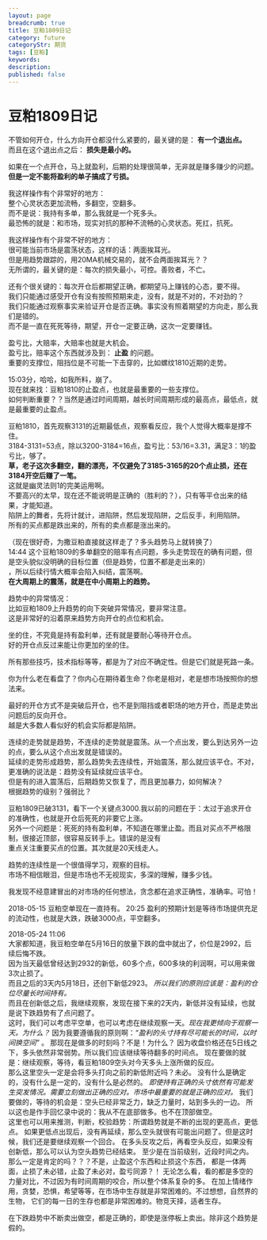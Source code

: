 ```yaml
---
layout: page
breadcrumb: true
title: 豆粕1809日记
category: future
categoryStr: 期货
tags: [豆粕]
keywords: 
description:  
published: false
---
```



# 豆粕1809日记<a id="sec-1" name="sec-1"></a>

不管如何开仓，什么方向开仓都没什么紧要的，最关键的是： **有一个退出点。**  
而且在这个退出点之后： **损失是最小的。**  

如果在一个点开仓，马上就盈利，后期的处理很简单，无非就是赚多赚少的问题。  
**但是一定不能将盈利的单子搞成了亏损。**  

我这样操作有个非常好的地方：  
整个心灵状态更加流畅，多翻空，空翻多。  
而不是说：我持有多单，那么我就是一个死多头。  
最恐怖的就是：和市场，现实对抗的那种不流畅的心灵状态。死扛，抗死。  

我这样操作有个非常不好的地方：  
很可能当前市场是震荡状态，这样的话：两面挨耳光。    
但是用趋势跟踪的，用20MA机械交易的，就不会两面挨耳光？？   
无所谓的，最关键的是：每次的损失最小，可控。善败者，不亡。 

还有个很关键的：每次开仓后都期望正确，都期望马上赚钱的心态，要不得。  
我们只能通过感受开仓有没有按照预期来走，没有，就是不对的，不对劲的？   
我们只能通过观察事实来验证开仓是否正确。事实没有照着期望的方向走，那么我们是错的。     
而不是一直在死死等待，期望，开仓一定要正确，这次一定要赚钱。   

盈亏比，大赔率，大赔率也就是大机会。  
盈亏比，赔率这个东西就涉及到： **止盈** 的问题。  
重要的支撑位，阻挡位是不可能一下击穿的，比如螺纹1810近期的走势。  

 15:03分，哈哈，如我所料，崩了。  
现在就来找：豆粕1810的止盈点，也就是最重要的一些支撑位。  
如何判断重要？？当然是通过时间周期，越长时间周期形成的最高点，最低点，就是最重要的止盈点。  

豆粕1810，首先观察3131的近期最低点，观察看反应，我个人觉得大概率是撑不住。  
3184-3131=53点，除以3200-3184=16点，盈亏比：53/16=3.31，满足3：1的盈亏比，够了。  
**草，老子这次多翻空，翻的漂亮，不仅避免了3185-3165的20个点止损，还在3184开空后赚了一笔。**  
这就是幽灵法则1的完美运用啊。  
不要高兴的太早，现在还不能说明是正确的（胜利的？），只有等平仓出来的结果，才能知道。  
陷阱上的舞者，先将计就计，进陷阱，然后发现陷阱，之后反手，利用陷阱。  
所有的买点都是跌出来的，所有的卖点都是涨出来的。  

（现在很好奇，为撒豆粕直接就这样走了？多头趋势马上就转换了）  
 14:44 这个豆粕1809的多单翻空的赔率有点问题，多头走势现在的确有问题，但是空头貌似没明确的目标位置（但是趋势，位置不都是走出来的）  
 ，所以后续行情大概率会陷入纠结，震荡啊。  
 **在大周期上的震荡，就是在中小周期上的趋势。**  

趋势中的异常情况：  
比如豆粕1809上升趋势的向下突破异常情况，要非常注意。  
这是非常好的沿着原来趋势方向开仓的点位和机会。  

坐的住，不究竟是持有盈利单，还有就是要耐心等待开仓点。  
好的开仓点反过来能让你更加的坐的住。  

所有那些技巧，技术指标等等，都是为了对应不确定性。但是它们就是死路一条。  

你为什么老在看盘了？你内心在期待着生命？你老是相对，老是想市场按照你的想法来。  

最好的开仓方式不是突破后开仓，也不是到阻挡或者职场的地方开仓，而是走势出问题后的反向开仓。  
越是大多数人看似好的机会实际都是陷阱。  

连续的走势就是趋势，不连续的走势就是震荡。从一个点出发，要么到达另外一边的点，要么从这个点出发就是错误的。  
延续的走势形成趋势，那么趋势失去连续性，开始震荡，那么就应该平仓。不对，更准确的说法是：趋势没有延续就应该平仓。  
但是有的进入震荡后，后期趋势又恢复了，而且更加暴力，如何解决？  
根据趋势的级别？强弱比？  

豆粕1809已破3131，看下一个关键点3000.我以前的问题在于：太过于追求开仓的准确性，也就是开仓后死死的非要它上涨。  
另外一个问题是：死死的持有盈利单，不知道在哪里止盈。而且对买点不严格限制，很接近顶部，很容易反转手上。错误的是没有  
重点关注重要买点的位置。其次就是20天线走人。  

趋势的连续性是一个很值得学习，观察的目标。  
市场不相信眼泪，但是市场也不无视现实，多深的理解，赚多少钱。  

我发现不经意建冒出的对市场的任何想法，贪念都在追求正确性，准确率。可怕！  

2018-05-15 豆粕空单现在一直持有。
20:25 盈利的预期计划是等待市场提供充足的流动性，也就是大跌，跌破3000点，平空翻多。  

2018-05-24 11:06  
大家都知道，我豆粕空单在5月16日的放量下跌的盘中就出了，价位是2992，后续后悔不跌。  
因为当天最低曾经达到2932的新低，60多个点，600多块的利润啊，可以用来做3次止损了。  
而且之后的3天内5月18日，还创下新低2923。 *所以我们的原则应该是：盈利的仓位尽量长时间持有。*  
而且在创新低之后，我继续观察，发现在接下来的2天内，新低并没有延续，也就是说下跌趋势有了点问题了。  
这时，我们可以考虑平空单，也可以考虑在继续观察一天。*现在我更倾向于观察一天。为什么？*
因为我要遵循我的原则啊：*“盈利的头寸持有尽可能长的时间，以时间换空间”* 。
那现在是做多的时刻吗？不是！为什么？
因为收盘价格还在5日线之下，多头依然非常弱势。所以我们应该继续等待翻多的时间点。
现在要做的就是：继续观察，等待，看豆粕1809空头对今天多头上涨所做的反应。   
那么这里空头一定是会将多头打向之前的新低附近吗？未必。
没有什么是确定的，没有什么是一定的，没有什么是必然的。
*即使持有正确的头寸依然有可能发生突发情况。需要立刻做出正确的应对。市场中最重要的就是正确的应对。*
我们要做的，等待的机会是：空头已经非常乏力，缺乏力量时，站到多头的一边。
所以这也是作手回忆录中说的：我从不在底部做多。也不在顶部做空。  
这里也可以用来推测，判断，校验趋势：所谓趋势就是不断的出现的更高点，更低点。
如果更低点出现后，没有再延续，那么空头就很有可能出问题了。但是这时候，我们还是要继续观察一个回合。
在多头反攻之后，再看空头反应，如果没有创新低，那么可以认为空头趋势已经结束。
至少是在当前级别，近段时间之内。那么一定是肯定的吗？？？不是，止盈这个东西和止损这个东西，
都是一体两面，止损了未必错，止盈了未必对，盈亏同源？！
无论怎么看，看的都是多空的力量对比，不过因为有时间周期的咬合，所以整个体系复杂的多。
在加上情绪作用，贪婪，恐惧，希望等等，在市场中生存就是非常困难的。不过想想，自然界的生物，
它们的每一日的生存也都是非常困难的。物竞天择，适者生存。

在下跌趋势中不断卖出做空，都是正确的，即使是涨停板上卖出。除非这个趋势是假的。
